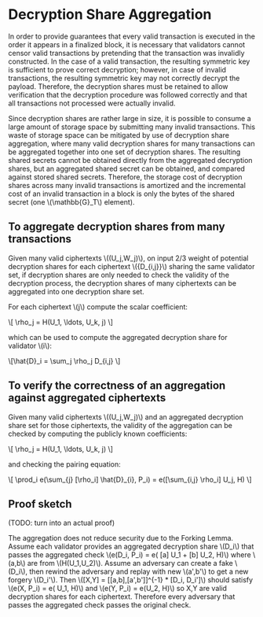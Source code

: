 # Decryption Share Aggregation

In order to provide guarantees that every valid transaction is executed in the order it appears in a finalized block, it is necessary that validators cannot censor valid transactions by pretending that the transaction was invalidly constructed. In the case of a valid transaction, the resulting symmetric key is sufficient to prove correct decryption; however, in
case of invalid transactions, the resulting symmetric key may not correctly decrypt the payload. Therefore, the decryption shares must be retained to allow verification that the decryption procedure was followed correctly and that all transactions not processed were actually invalid.

Since decryption shares are rather large in size, it is possible to consume a large amount of storage space by submitting many invalid transactions. This waste of storage space can be mitigated by use of decryption share aggregation, where many valid decryption shares for many transactions can be aggregated together into one set of decryption shares. The resulting shared secrets cannot be obtained directly from the aggregated decryption shares, but an aggregated shared secret can be obtained, and compared against stored shared secrets. Therefore, the storage cost of decryption shares across many invalid transactions is amortized and the incremental cost of an invalid transaction in a block is only the bytes of the shared secret (one \\(\mathbb{G}_T\\) element).

## To aggregate decryption shares from many transactions

Given many valid ciphertexts \\((U_j,W_j)\\), on input 2/3 weight of potential decryption shares for each ciphertext \\(\{D_{i,j}\}\\) sharing the same validator set, if decryption shares are only needed to check the validity of the decryption process, the decryption shares of many ciphertexts can be aggregated into one decryption share set. 

For each ciphertext \\(j\\) compute the scalar coefficient:

\\[ \rho_j = H(U_1, \ldots, U_k, j) \\]

which can be used to compute the aggregated decryption share for validator \\(i\\):

\\[\hat{D}\_i = \sum_j \rho_j D_{i,j} \\]


## To verify the correctness of an aggregation against aggregated ciphertexts

Given many valid ciphertexts \\((U_j,W_j)\\) and an aggregated decryption share set for those ciphertexts, the validity of the aggregation can be checked by computing the publicly known coefficients:

\\[ \rho_j = H(U_1, \ldots, U_k, j) \\]

and checking the pairing equation:

\\[ \prod_i e(\sum_{j} [\rho_i] \hat{D}\_{i}, P_i) = e([\sum_{i,j} \rho_i] U_j, H) \\]

## Proof sketch 

(TODO: turn into an actual proof)

The aggregation does not reduce security due to the Forking Lemma. Assume each validator provides an aggregated decryption share \\(D_i\\) that passes the aggregated check \\(e(D_i, P_i) = e( [a] U_1 + [b] U_2, H)\\) where \\(a,b\\) are from \\(H(U_1,U_2)\\). Assume an adversary can create a fake \\(D_i\\), then rewind the adversary and replay with new \\(a',b'\\) to get a new forgery \\(D_i'\\). Then \\([X,Y] = [[a,b],[a',b']]^{-1} * [D_i, D_i']\\) should satisfy \\(e(X, P_i) = e( U_1, H)\\) and \\(e(Y, P_i) = e(U_2, H)\\) so X,Y are valid decryption shares for each ciphertext. Therefore every adversary that passes the aggregated check passes the original check.